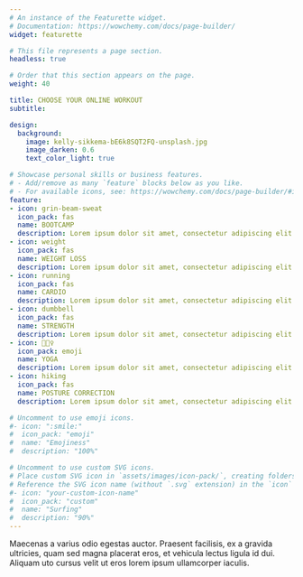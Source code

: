 ```yaml
---
# An instance of the Featurette widget.
# Documentation: https://wowchemy.com/docs/page-builder/
widget: featurette

# This file represents a page section.
headless: true

# Order that this section appears on the page.
weight: 40

title: CHOOSE YOUR ONLINE WORKOUT
subtitle:

design:
  background:
    image: kelly-sikkema-bE6k8SQT2FQ-unsplash.jpg
    image_darken: 0.6
    text_color_light: true

# Showcase personal skills or business features.
# - Add/remove as many `feature` blocks below as you like.
# - For available icons, see: https://wowchemy.com/docs/page-builder/#icons
feature:
- icon: grin-beam-sweat
  icon_pack: fas
  name: BOOTCAMP
  description: Lorem ipsum dolor sit amet, consectetur adipiscing elit. Proin eu sem vehicula, mattis ipsum et, dapibus magna.
- icon: weight
  icon_pack: fas
  name: WEIGHT LOSS
  description: Lorem ipsum dolor sit amet, consectetur adipiscing elit. Proin eu sem vehicula, mattis ipsum et, dapibus magna.
- icon: running
  icon_pack: fas
  name: CARDIO
  description: Lorem ipsum dolor sit amet, consectetur adipiscing elit. Proin eu sem vehicula, mattis ipsum et, dapibus magna.
- icon: dumbbell
  icon_pack: fas
  name: STRENGTH
  description: Lorem ipsum dolor sit amet, consectetur adipiscing elit. Proin eu sem vehicula, mattis ipsum et, dapibus magna.
- icon: 🧘🏼‍♀️
  icon_pack: emoji
  name: YOGA
  description: Lorem ipsum dolor sit amet, consectetur adipiscing elit. Proin eu sem vehicula, mattis ipsum et, dapibus magna.
- icon: hiking
  icon_pack: fas
  name: POSTURE CORRECTION
  description: Lorem ipsum dolor sit amet, consectetur adipiscing elit. Proin eu sem vehicula, mattis ipsum et, dapibus magna.  

# Uncomment to use emoji icons.
#- icon: ":smile:"
#  icon_pack: "emoji"
#  name: "Emojiness"
#  description: "100%"  

# Uncomment to use custom SVG icons.
# Place custom SVG icon in `assets/images/icon-pack/`, creating folders if necessary.
# Reference the SVG icon name (without `.svg` extension) in the `icon` field.
#- icon: "your-custom-icon-name"
#  icon_pack: "custom"
#  name: "Surfing"
#  description: "90%"
---
```


Maecenas a varius odio egestas auctor. Praesent facilisis, ex a gravida ultricies, quam sed magna placerat eros, et vehicula lectus ligula id dui. Aliquam uto cursus velit ut eros lorem ipsum ullamcorper iaculis.
